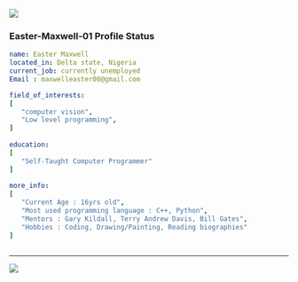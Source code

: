  <p align="left">
  <img src="https://capsule-render.vercel.app/api?type=waving&color=brown&height=90&section=footer"/>
</p>

### Easter-Maxwell-01 Profile Status

```yaml
name: Easter Maxwell
located_in: Delta state, Nigeria
current_job: currently unemployed
Email : maxwelleaster00@gmail.com

field_of_interests:
[
   "computer vision",
   "Low level programming",
]
  
education:
[
   "Self-Taught Computer Programmer"
]
 
more_info:
[
   "Current Age : 16yrs old",
   "Most used programming language : C++, Python",
   "Mentors : Gary Kildall, Terry Andrew Davis, Bill Gates", 
   "Hobbies : Coding, Drawing/Painting, Reading biographies"
]
  
```
---

<p align="left">
  <img src="https://capsule-render.vercel.app/api?type=waving&color=dark&height=90&section=footer"/>
</p>



